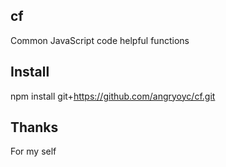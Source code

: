 cf
-----

Common JavaScript code helpful functions


Install
--------

npm install git+https://github.com/angryoyc/cf.git


Thanks
--------
For my self
